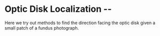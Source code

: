 # Optic Disk Localization -- 
Here we try out methods to find the direction facing the optic disk given a small patch of a fundus photograph.
 
